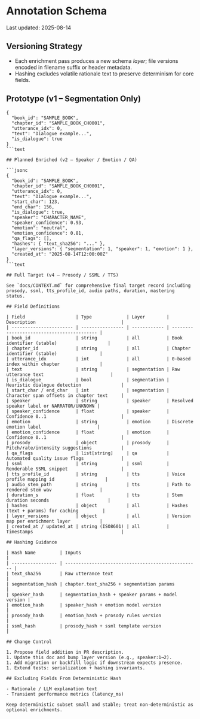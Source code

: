 # Annotation Schema

Last updated: 2025-08-14

## Versioning Strategy

- Each enrichment pass produces a new schema *layer*; file versions encoded in filename suffix or header metadata.
- Hashing excludes volatile rationale text to preserve determinism for core fields.

## Prototype (v1 – Segmentation Only)

````jsonc
{
  "book_id": "SAMPLE_BOOK",
  "chapter_id": "SAMPLE_BOOK_CH0001",
  "utterance_idx": 0,
  "text": "Dialogue example...",
  "is_dialogue": true
}
```text

## Planned Enriched (v2 – Speaker / Emotion / QA)

```jsonc
{
  "book_id": "SAMPLE_BOOK",
  "chapter_id": "SAMPLE_BOOK_CH0001",
  "utterance_idx": 0,
  "text": "Dialogue example...",
  "start_char": 123,
  "end_char": 156,
  "is_dialogue": true,
  "speaker": "CHARACTER_NAME",
  "speaker_confidence": 0.93,
  "emotion": "neutral",
  "emotion_confidence": 0.81,
  "qa_flags": [],
  "hashes": { "text_sha256": "..." },
  "layer_versions": { "segmentation": 1, "speaker": 1, "emotion": 1 },
  "created_at": "2025-08-14T12:00:00Z"
}
```text

## Full Target (v4 – Prosody / SSML / TTS)

See `docs/CONTEXT.md` for comprehensive final target record including prosody, ssml, tts_profile_id, audio paths, duration, mastering status.

## Field Definitions

| Field                   | Type             | Layer        | Description                                |
| ----------------------- | ---------------- | ------------ | ------------------------------------------ |
| book_id                 | string           | all          | Book identifier (stable)                   |
| chapter_id              | string           | all          | Chapter identifier (stable)                |
| utterance_idx           | int              | all          | 0-based index within chapter               |
| text                    | string           | segmentation | Raw utterance text                         |
| is_dialogue             | bool             | segmentation | Heuristic dialogue detection               |
| start_char / end_char   | int              | segmentation | Character span offsets in chapter text     |
| speaker                 | string           | speaker      | Resolved speaker label or NARRATOR/UNKNOWN |
| speaker_confidence      | float            | speaker      | Confidence 0..1                            |
| emotion                 | string           | emotion      | Discrete emotion label                     |
| emotion_confidence      | float            | emotion      | Confidence 0..1                            |
| prosody                 | object           | prosody      | Pitch/rate/intensity suggestions           |
| qa_flags                | list[string]     | qa           | Automated quality issue flags              |
| ssml                    | string           | ssml         | Renderable SSML snippet                    |
| tts_profile_id          | string           | tts          | Voice profile mapping id                   |
| audio_stem_path         | string           | tts          | Path to rendered stem wav                  |
| duration_s              | float            | tts          | Stem duration seconds                      |
| hashes                  | object           | all          | Hashes (text + params) for caching         |
| layer_versions          | object           | all          | Version map per enrichment layer           |
| created_at / updated_at | string (ISO8601) | all          | Timestamps                                 |

## Hashing Guidance

| Hash Name         | Inputs                                             |
| ----------------- | -------------------------------------------------- |
| text_sha256       | Raw utterance text                                 |
| segmentation_hash | chapter.text_sha256 + segmentation params          |
| speaker_hash      | segmentation_hash + speaker params + model version |
| emotion_hash      | speaker_hash + emotion model version               |
| prosody_hash      | emotion_hash + prosody rules version               |
| ssml_hash         | prosody_hash + ssml template version               |

## Change Control

1. Propose field addition in PR description.
1. Update this doc and bump layer version (e.g., speaker:1→2).
1. Add migration or backfill logic if downstream expects presence.
1. Extend tests: serialization + hashing invariants.

## Excluding Fields From Deterministic Hash

- Rationale / LLM explanation text
- Transient performance metrics (latency_ms)

Keep deterministic subset small and stable; treat non-deterministic as optional enrichments.
````
